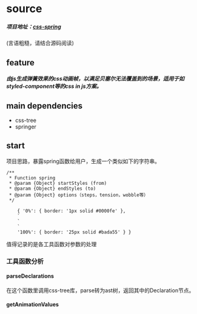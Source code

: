 # source
##### 项目地址：[css-spring](https://github.com/codepunkt/css-spring)
(言语粗糙，请结合源码阅读)

## feature
##### 由js生成**弹簧**效果的css动画帧，以满足贝塞尔无法覆盖到的场景，适用于如styled-component等的css in js方案。

## main dependencies
- css-tree
- springer

## start
项目思路，暴露spring函数给用户，生成一个类似如下的字符串。
```
/**
 * Function spring
 * @param {Object} startStyles (from)
 * @param {Object} endStyles (to)
 * @param {Object} options（steps，tension，wobble等）
 */
```
```
    { '0%': { border: '1px solid #0000fe' },
    `
    `
    `
    '100%': { border: '25px solid #bada55' } }
```
值得记录的是各工具函数对参数的处理

### 工具函数分析

#### parseDeclarations
在这个函数里调用css-tree库，parse转为ast树，返回其中的Declaration节点。

#### getAnimationValues

